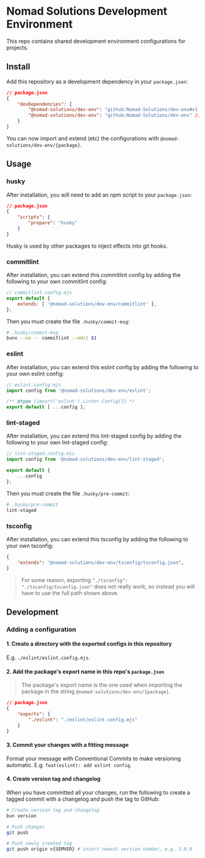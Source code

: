 # Nomad Solutions Development Environment
This repo contains shared development environment configurations for projects.

## Install
Add this repository as a development dependency in your `package.json`:

```json
// package.json
{
	"devDependencies": {
		"@nomad-solutions/dev-env": "github:Nomad-Solutions/dev-env#v1.0.0", // specific tag (recommended)
		"@nomad-solutions/dev-env": "github:Nomad-Solutions/dev-env" // latest commit
	}
}
```

You can now import and extend (etc) the configurations with `@nomad-solutions/dev-env/{package}`.

## Usage

### husky
After installation, you will need to add an npm script to your `package.json`:
```json
// package.json
{
	"scripts": {
		"prepare": "husky"
	}
}
```

Husky is used by other packages to inject effects into git hooks.

### commitlint
After installation, you can extend this commitlint config by adding the following to your own commitlint config:

```javascript
// commitlint.config.mjs
export default { 
	extends: [ '@nomad-solutions/dev-env/commitlint' ],
};
```

Then you must create the file `.husky/commit-msg`:
```bash
# .husky/commit-msg
bunx --no -- commitlint --edit $1
```

### eslint
After installation, you can extend this eslint config by adding the following to your own eslint config:

```javascript
// eslint.config.mjs
import config from '@nomad-solutions/dev-env/eslint';

/** @type {import('eslint').Linter.Config[]} */
export default [ ...config ];
```

### lint-staged
After installation, you can extend this lint-staged config by adding the following to your own lint-staged config:

```javascript
// lint-staged.config.mjs
import config from '@nomad-solutions/dev-env/lint-staged';

export default {
	...config
};
```

Then you must create the file `.husky/pre-commit`:
```bash
# .husky/pre-commit
lint-staged
```

### tsconfig
After installation, you can extend this tsconfig by adding the following to your own tsconfig:

```json
{
	"extends": "@nomad-solutions/dev-env/tsconfig/tsconfig.json",
}
```

> For some reason, exporting `"./tsconfig": "./tsconfig/tsconfig.json"` does not really work, so instead you will have to use the full path shown above.

## Development

### Adding a configuration

#### 1. Create a directory with the exported configs in this repository
E.g. `./eslint/eslint.config.mjs`.

#### 2. Add the package's export name in this repo's `package.json`
> The package's export name is the one used when importing the package in the string `@nomad-solutions/dev-env/{package}`.

```json
// package.json
{
	"exports": {
		"./eslint": "./eslint/eslint.config.mjs"
	}
}
```

#### 3. Commit your changes with a fitting message
Format your message with Conventional Commits to make versioning automatic. E.g. `feat(eslint): add eslint config`.

#### 4. Create version tag and changelog
When you have committed all your changes, run the following to create a tagged commit with a changelog and push the tag to GitHub:

```bash
# Create version tag and changelog
bun version

# Push changes
git push

# Push newly created tag
git push origin v{SEMVER} # insert newest version number, e.g. 1.0.0
```